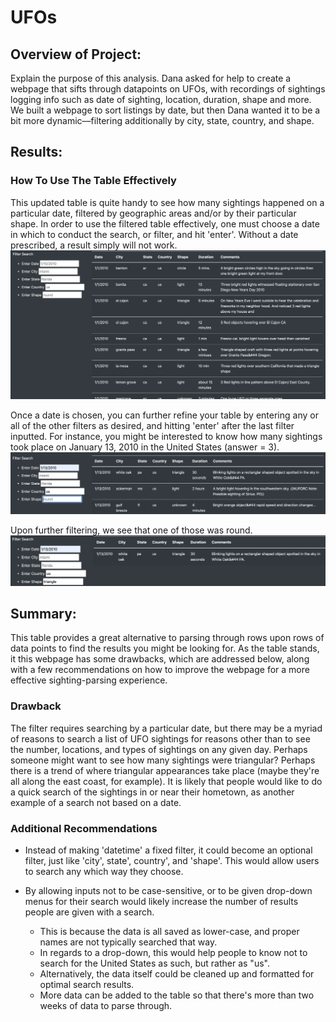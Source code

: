 # UFOs

## Overview of Project: 
Explain the purpose of this analysis.
Dana asked for help to create a webpage that sifts through datapoints on UFOs, with recordings of sightings logging info such as date of sighting, location, duration, shape and more. We built a webpage to sort listings by date, but then Dana wanted it to be a bit more dynamic––filtering additionally by city, state, country, and shape.

## Results: 
### How To Use The Table Effectively
This updated table is quite handy to see how many sightings happened on a particular date, filtered by geographic areas and/or by their particular shape. In order to use the filtered table effectively, one must choose a date in which to conduct the search, or filter, and hit 'enter'. Without a date prescribed, a result simply will not work.
![Table_noFilter](https://github.com/andeevosters/UFOs/blob/main/Static/images/Table_noFilter.png)

Once a date is chosen, you can further refine your table by entering any or all of the other filters as desired, and hitting 'enter' after the last filter inputted. For instance, you might be interested to know how many sightings took place on January 13, 2010 in the United States (answer = 3).
![Table_USfilter](https://github.com/andeevosters/UFOs/blob/main/Static/images/Table_USfilter.png)

Upon further filtering, we see that one of those was round.
![Table_USshapeFilter](https://github.com/andeevosters/UFOs/blob/main/Static/images/Table_USshapeFilter.png)


## Summary: 
This table provides a great alternative to parsing through rows upon rows of data points to find the results you might be looking for. As the table stands, it this webpage has some drawbacks, which are addressed below, along with a few recommendations on how to improve the webpage for a more effective sighting-parsing experience.

### Drawback
The filter requires searching by a particular date, but there may be a myriad of reasons to search a list of UFO sightings for reasons other than to see the number, locations, and types of sightings on any given day. Perhaps someone might want to see how many sightings were triangular? Perhaps there is a trend of where triangular appearances take place (maybe they're all along the east coast, for example). It is likely that people would like to do a quick search of the sightings in or near their hometown, as another example of a search not based on a date.

### Additional Recommendations
* Instead of making 'datetime' a fixed filter, it could become an optional filter, just like 'city', state', country', and 'shape'. This would allow users to search any which way they choose.

* By allowing inputs not to be case-sensitive, or to be given drop-down menus for their search would likely increase the number of results people are given with a search. 
	* This is because the data is all saved as lower-case, and proper names are not typically searched that way. 
	* In regards to a drop-down, this would help people to know not to search for the United States as such, but rather as "us".
	* Alternatively, the data itself could be cleaned up and formatted for optimal search results.
	* More data can be added to the table so that there's more than two weeks of data to parse through.
